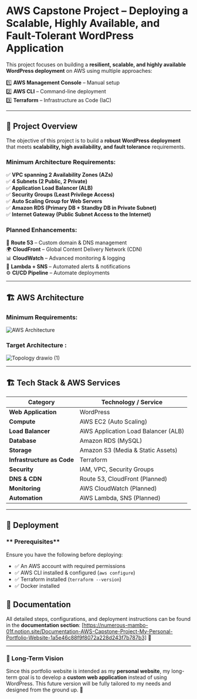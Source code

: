 # AWS Capstone Project – Deploying a Scalable, Highly Available, and Fault-Tolerant WordPress Application  

This project focuses on building a **resilient, scalable, and highly available WordPress deployment** on AWS using multiple approaches: 

1️⃣ **AWS Management Console** – Manual setup  
2️⃣ **AWS CLI** – Command-line deployment  
3️⃣ **Terraform** – Infrastructure as Code (IaC)  

---

## 📌 Project Overview  

The objective of this project is to build a **robust WordPress deployment** that meets **scalability, high availability, and fault tolerance** requirements.  

### **Minimum Architecture Requirements:**  
✅ **VPC spanning 2 Availability Zones (AZs)**  
✅ **4 Subnets (2 Public, 2 Private)**  
✅ **Application Load Balancer (ALB)**  
✅ **Security Groups (Least Privilege Access)**  
✅ **Auto Scaling Group for Web Servers**  
✅ **Amazon RDS (Primary DB + Standby DB in Private Subnet)**   
✅ **Internet Gateway (Public Subnet Access to the Internet)**  

### **Planned Enhancements:**  
🚀 **Route 53** – Custom domain & DNS management  
🌍 **CloudFront** – Global Content Delivery Network (CDN)    
📊 **CloudWatch** – Advanced monitoring & logging  
📢 **Lambda + SNS** – Automated alerts & notifications  
⚙️ **CI/CD Pipeline** – Automate deployments  

---

## 🏗️ AWS Architecture  

### **Minimum Requirements:**  
![AWS Architecture](https://github.com/user-attachments/assets/9e8cc424-cedd-4d64-9782-5ede7bb1aecd)  

### **Target Architecture :**  
![Topology drawio (1)](https://github.com/user-attachments/assets/e93c0810-26eb-406b-ba33-e3ca56458927)

---

## 🏗️ Tech Stack & AWS Services  

| Category               | Technology / Service        |
|------------------------|---------------------------|
| **Web Application**    | WordPress                 |
| **Compute**            | AWS EC2 (Auto Scaling)    |
| **Load Balancer**      | AWS Application Load Balancer (ALB) |
| **Database**          | Amazon RDS (MySQL)   |
| **Storage**            | Amazon S3 (Media & Static Assets) |
| **Infrastructure as Code** | Terraform   |
| **Security**           | IAM, VPC, Security Groups |
| **DNS & CDN**         | Route 53, CloudFront (Planned) |
| **Monitoring**         | AWS CloudWatch (Planned) |
| **Automation**         | AWS Lambda, SNS (Planned) |

---

## 🚀 Deployment  

### ** Prerequisites**  
Ensure you have the following before deploying:  

- ✅ An AWS account with required permissions  
- ✅ AWS CLI installed & configured (`aws configure`)  
- ✅ Terraform installed (`terraform --version`)  
- ✅ Docker installed 


## 📖 Documentation  

All detailed steps, configurations, and deployment instructions can be found in the **documentation section**: [https://numerous-mambo-01f.notion.site/Documentation-AWS-Capstone-Project-My-Personal-Portfolio-Website-1a5e46c88f9f8072a228d243f7b787b3] 📑  

---


### 🎯 Long-Term Vision  
Since this portfolio website is intended as my **personal website**, my long-term goal is to develop a **custom web application** instead of using WordPress. This future version will be fully tailored to my needs and designed from the ground up. 🚀  








